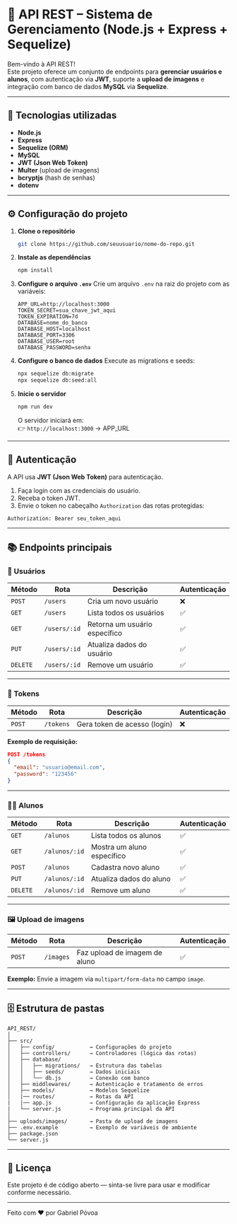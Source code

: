 # 🚀 API REST – Sistema de Gerenciamento (Node.js + Express + Sequelize)

Bem-vindo à API REST!  
Este projeto oferece um conjunto de endpoints para **gerenciar usuários e alunos**, com autenticação via **JWT**, suporte a **upload de imagens** e integração com banco de dados **MySQL** via **Sequelize**.

---

## 🧩 Tecnologias utilizadas
- **Node.js**
- **Express**
- **Sequelize (ORM)**
- **MySQL**
- **JWT (Json Web Token)**
- **Multer** (upload de imagens)
- **bcryptjs** (hash de senhas)
- **dotenv**

---

## ⚙️ Configuração do projeto

1. **Clone o repositório**
   ```bash
   git clone https://github.com/seuusuario/nome-do-repo.git
   ```

2. **Instale as dependências**
   ```bash
   npm install
   ```

3. **Configure o arquivo `.env`**
   Crie um arquivo `.env` na raiz do projeto com as variáveis:
   ```env
   APP_URL=http://localhost:3000
   TOKEN_SECRET=sua_chave_jwt_aqui
   TOKEN_EXPIRATION=7d
   DATABASE=nome_do_banco
   DATABASE_HOST=localhost
   DATABASE_PORT=3306
   DATABASE_USER=root
   DATABASE_PASSWORD=senha
   ```

4. **Configure o banco de dados**
   Execute as migrations e seeds:
   ```bash
   npx sequelize db:migrate
   npx sequelize db:seed:all
   ```

5. **Inicie o servidor**
   ```bash
   npm run dev
   ```
   O servidor iniciará em:  
   👉 `http://localhost:3000` → APP_URL

---

## 🔐 Autenticação
A API usa **JWT (Json Web Token)** para autenticação.

1. Faça login com as credenciais do usuário.
2. Receba o token JWT.
3. Envie o token no cabeçalho `Authorization` das rotas protegidas:

```
Authorization: Bearer seu_token_aqui
```

---

## 📚 Endpoints principais

### 👤 Usuários
| Método | Rota | Descrição | Autenticação |
|--------|------|------------|---------------|
| `POST` | `/users` | Cria um novo usuário | ❌ |
| `GET` | `/users` | Lista todos os usuários | ✅ |
| `GET` | `/users/:id` | Retorna um usuário específico | ✅ |
| `PUT` | `/users/:id` | Atualiza dados do usuário | ✅ |
| `DELETE` | `/users/:id` | Remove um usuário | ✅ |

---

### 🔑 Tokens
| Método | Rota | Descrição | Autenticação |
|--------|------|------------|---------------|
| `POST` | `/tokens` | Gera token de acesso (login) | ❌ |

**Exemplo de requisição:**
```json
POST /tokens
{
  "email": "usuario@email.com",
  "password": "123456"
}
```

---

### 🧑‍🎓 Alunos
| Método | Rota | Descrição | Autenticação |
|--------|------|------------|---------------|
| `GET` | `/alunos` | Lista todos os alunos | ✅ |
| `GET` | `/alunos/:id` | Mostra um aluno específico | ✅ |
| `POST` | `/alunos` | Cadastra novo aluno | ✅ |
| `PUT` | `/alunos/:id` | Atualiza dados do aluno | ✅ |
| `DELETE` | `/alunos/:id` | Remove um aluno | ✅ |

---

### 🖼️ Upload de imagens
| Método | Rota | Descrição | Autenticação |
|--------|------|------------|---------------|
| `POST` | `/images` | Faz upload de imagem de aluno | ✅ |

**Exemplo:**
Envie a imagem via `multipart/form-data` no campo `image`.

---

## 🗄️ Estrutura de pastas

```
API_REST/
│
├── src/
│   ├── config/           → Configurações do projeto
│   ├── controllers/      → Controladores (lógica das rotas)
│   ├── database/
│   │   ├── migrations/   → Estrutura das tabelas
│   │   ├── seeds/        → Dados iniciais
│   │   └── db.js         → Conexão com banco
│   ├── middlewares/      → Autenticação e tratamento de erros
│   ├── models/           → Modelos Sequelize
│   |── routes/           → Rotas da API
|   |── app.js            → Configuração da aplicação Express
|   └── server.js         → Programa principal da API
│
├── uploads/images/       → Pasta de upload de imagens
├── .env.example          → Exemplo de variáveis de ambiente
├── package.json
└── server.js
```

---

## 📄 Licença
Este projeto é de código aberto — sinta-se livre para usar e modificar conforme necessário.

---

Feito com ❤️ por Gabriel Póvoa
